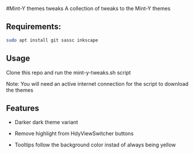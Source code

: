 #Mint-Y themes tweaks
A collection of tweaks to the Mint-Y themes

## Requirements:

```bash
sudo apt install git sassc inkscape
```

## Usage
Clone this repo and run the mint-y-tweaks.sh script

Note: You will need an active internet connection for the script to download the themes

## Features

- Darker dark theme variant

- Remove highlight from HdyViewSwitcher buttons

- Tooltips follow the background color instad of always being yellow
